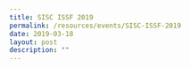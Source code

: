 ```yaml
---
title: SISC ISSF 2019
permalink: /resources/events/SISC-ISSF-2019
date: 2019-03-18
layout: post
description: ""
---
```

